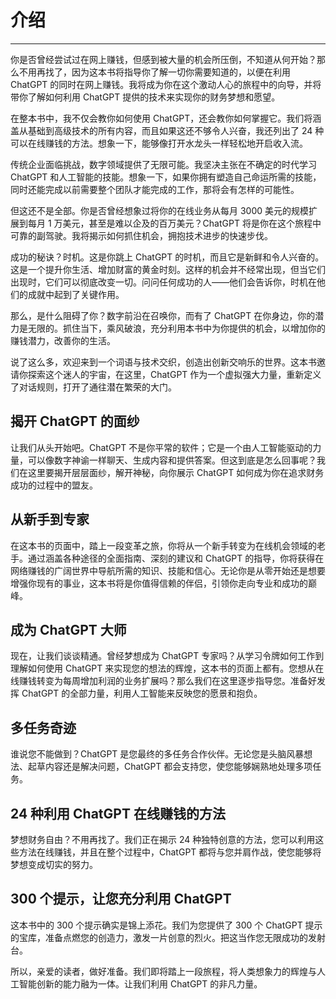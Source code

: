 # 介绍

* * *

你是否曾经尝试过在网上赚钱，但感到被大量的机会所压倒，不知道从何开始？那么不用再找了，因为这本书将指导你了解一切你需要知道的，以便在利用 ChatGPT 的同时在网上赚钱。我将成为你在这个激动人心的旅程中的向导，并将带你了解如何利用 ChatGPT 提供的技术来实现你的财务梦想和愿望。

在整本书中，我不仅会教你如何使用 ChatGPT，还会教你如何掌握它。我们将涵盖从基础到高级技术的所有内容，而且如果这还不够令人兴奋，我还列出了 24 种可以在线赚钱的方法。想象一下，能够像打开水龙头一样轻松地开启收入流。

传统企业面临挑战，数字领域提供了无限可能。我坚决主张在不确定的时代学习 ChatGPT 和人工智能的技能。想象一下，如果你拥有塑造自己命运所需的技能，同时还能完成以前需要整个团队才能完成的工作，那将会有怎样的可能性。

但这还不是全部。你是否曾经想象过将你的在线业务从每月 3000 美元的规模扩展到每月 1 万美元，甚至是难以企及的百万美元？ChatGPT 将是你在这个旅程中可靠的副驾驶。我将揭示如何抓住机会，拥抱技术进步的快速步伐。

成功的秘诀？时机。这是你跳上 ChatGPT 的时机，而且它是新鲜和令人兴奋的。这是一个提升你生活、增加财富的黄金时刻。这样的机会并不经常出现，但当它们出现时，它们可以彻底改变一切。问问任何成功的人——他们会告诉你，时机在他们的成就中起到了关键作用。

那么，是什么阻碍了你？数字前沿在召唤你，而有了 ChatGPT 在你身边，你的潜力是无限的。抓住当下，乘风破浪，充分利用本书中为你提供的机会，以增加你的赚钱潜力，改善你的生活。

说了这么多，欢迎来到一个词语与技术交织，创造出创新交响乐的世界。这本书邀请你探索这个迷人的宇宙，在这里，ChatGPT 作为一个虚拟强大力量，重新定义了对话规则，打开了通往潜在繁荣的大门。

## 揭开 ChatGPT 的面纱

让我们从头开始吧。ChatGPT 不是你平常的软件；它是一个由人工智能驱动的力量，可以像数字神谕一样聊天、生成内容和提供答案。但这到底是怎么回事呢？我们在这里要揭开层层面纱，解开神秘，向你展示 ChatGPT 如何成为你在追求财务成功的过程中的盟友。

## 从新手到专家

在这本书的页面中，踏上一段变革之旅，你将从一个新手转变为在线机会领域的老手。通过涵盖各种途径的全面指南、深刻的建议和 ChatGPT 的指导，你将获得在网络赚钱的广阔世界中导航所需的知识、技能和信心。无论你是从零开始还是想要增强你现有的事业，这本书将是你值得信赖的伴侣，引领你走向专业和成功的巅峰。

## 成为 ChatGPT 大师

现在，让我们谈谈精通。曾经梦想成为 ChatGPT 专家吗？从学习令牌如何工作到理解如何使用 ChatGPT 来实现您的想法的辉煌，这本书的页面上都有。您想从在线赚钱转变为每周增加利润的业务扩展吗？那么我们在这里逐步指导您。准备好发挥 ChatGPT 的全部力量，利用人工智能来反映您的愿景和抱负。

## 多任务奇迹

谁说您不能做到？ChatGPT 是您最终的多任务合作伙伴。无论您是头脑风暴想法、起草内容还是解决问题，ChatGPT 都会支持您，使您能够娴熟地处理多项任务。

## 24 种利用 ChatGPT 在线赚钱的方法

梦想财务自由？不用再找了。我们正在揭示 24 种独特创意的方法，您可以利用这些方法在线赚钱，并且在整个过程中，ChatGPT 都将与您并肩作战，使您能够将梦想变成切实的努力。

## 300 个提示，让您充分利用 ChatGPT

这本书中的 300 个提示确实是锦上添花。我们为您提供了 300 个 ChatGPT 提示的宝库，准备点燃您的创造力，激发一片创意的烈火。把这当作您无限成功的发射台。

所以，亲爱的读者，做好准备。我们即将踏上一段旅程，将人类想象力的辉煌与人工智能创新的能力融为一体。让我们利用 ChatGPT 的非凡力量。
